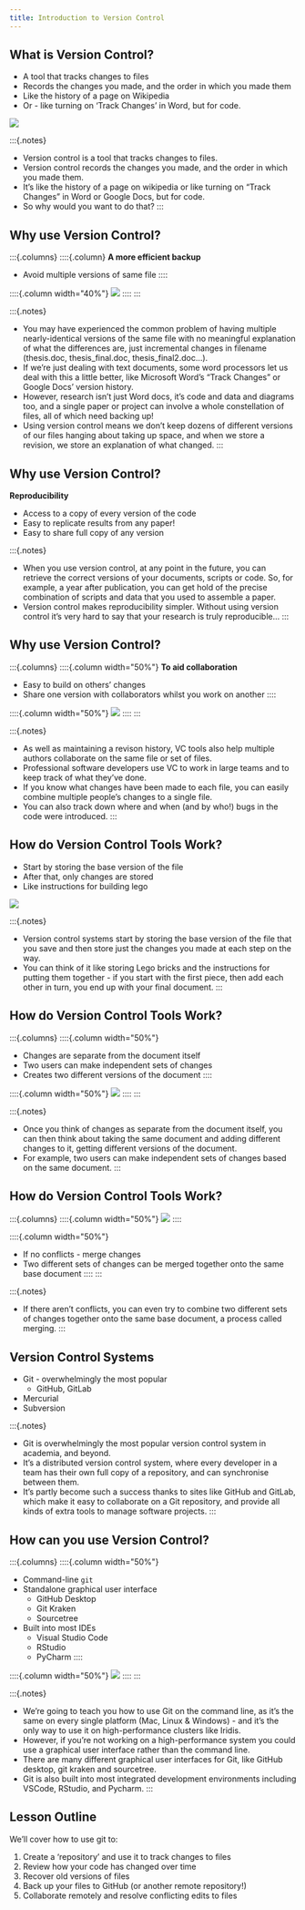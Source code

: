 ```yaml
---
title: Introduction to Version Control
---
```


## What is Version Control?

<style type="text/css">p { text-align: left; }</style>

- A tool that tracks changes to files
- Records the changes you made, and the order in which you made them
- Like the history of a page on Wikipedia 
- Or - like turning on ‘Track Changes’ in Word, but for code.

![](images/track_changes.svg)

:::{.notes}
- Version control is a tool that tracks changes to files.
- Version control records the changes you made, and the order in which you made them.
- It’s like the history of a page on wikipedia or like turning on “Track Changes” in Word or Google Docs, but for code.
- So why would you want to do that?
:::

## Why use Version Control?

:::{.columns}
::::{.column}
**A more efficient backup**

- Avoid multiple versions of same file
::::

::::{.column width="40%"}
![](images/revisions.gif)
::::
:::

:::{.notes}
- You may have experienced the common problem of having multiple nearly-identical versions of the same file with no meaningful explanation of what the differences are, just incremental changes in filename (thesis.doc, thesis_final.doc, thesis_final2.doc…).
- If we’re just dealing with text documents, some word processors let us deal with this a little better, like Microsoft Word’s “Track Changes” or Google Docs’ version history.
- However, research isn’t just Word docs, it’s code and data and diagrams too, and a single paper or project can involve a whole constellation of files, all of which need backing up!
- Using version control means we don’t keep dozens of different versions of our files hanging about taking up space, and when we store a revision, we store an explanation of what changed.
:::

## Why use Version Control?

**Reproducibility**

- Access to a copy of every version of the code
- Easy to replicate results from any paper!
- Easy to share full copy of any version

:::{.notes}
- When you use version control, at any point in the future, you can retrieve the correct versions of your documents, scripts or code. So, for example, a year after publication, you can get hold of the precise combination of scripts and data that you used to assemble a paper.
- Version control makes reproducibility simpler. Without using version control it’s very hard to say that your research is truly reproducible…
:::

## Why use Version Control?

:::{.columns}
::::{.column width="50%"}
**To aid collaboration**

- Easy to build on others’ changes
- Share one version with collaborators whilst you work on another
::::

::::{.column width="50%"}
![](images/versions.svg)
::::
:::

:::{.notes}
- As well as maintaining a revison history, VC tools also help multiple authors collaborate on the same file or set of files.
- Professional software developers use VC to work in large teams and to keep track of what they’ve done.
- If you know what changes have been made to each file, you can easily combine multiple people’s changes to a single file.
- You can also track down where and when (and by who!) bugs in the code were introduced.
:::

## How do Version Control Tools Work?

- Start by storing the base version of the file
- After that, only changes are stored
- Like instructions for building lego

![](images/track_changes.svg)

:::{.notes}
- Version control systems start by storing the base version of the file that you save and then store just the changes you made at each step on the way.
- You can think of it like storing Lego bricks and the instructions for putting them together - if you start with the first piece, then add each other in turn, you end up with your final document.
:::

## How do Version Control Tools Work?

:::{.columns}
::::{.column width="50%"}
- Changes are separate from the document itself 
- Two users can make independent sets of changes
- Creates two different versions of the document
::::

::::{.column width="50%"}
![](images/versions.svg)
::::
:::

:::{.notes}
- Once you think of changes as separate from the document itself, you can then think about taking the same document and adding different changes to it, getting different versions of the document.
- For example, two users can make independent sets of changes based on the same document.
:::

## How do Version Control Tools Work?

:::{.columns}
::::{.column width="50%"}
![](images/merge.svg)
::::

::::{.column width="50%"}
- If no conflicts - merge changes
- Two different sets of changes can be merged together onto the same base document
::::
:::

:::{.notes}
- If there aren’t conflicts, you can even try to combine two different sets of changes together onto the same base document, a process called merging.
:::

## Version Control Systems

- Git - overwhelmingly the most popular
  - GitHub, GitLab
- Mercurial
- Subversion

:::{.notes}
- Git is overwhelmingly the most popular version control system in academia, and beyond.
- It’s a distributed version control system, where every developer in a team has their own full copy of a repository, and can synchronise between them.
- It’s partly become such a success thanks to sites like GitHub and GitLab, which make it easy to collaborate on a Git repository, and provide all kinds of extra tools to manage software projects.
:::

## How can you use Version Control?

:::{.columns}
::::{.column width="50%"}
- Command-line `git`
- Standalone graphical user interface
  - GitHub Desktop
  - Git Kraken
  - Sourcetree
- Built into most IDEs
  - Visual Studio Code
  - RStudio
  - PyCharm
::::

::::{.column width="50%"}
![](images/integration-vscode.png)
::::
:::

:::{.notes}
- We’re going to teach you how to use Git on the command line, as it’s the same on every single platform (Mac, Linux & Windows) - and it’s the only way to use it on high-performance clusters like Iridis.
- However, if you’re not working on a high-performance system you could use a graphical user interface rather than the command line.
- There are many different graphical user interfaces for Git, like GitHub desktop, git kraken and sourcetree.
- Git is also built into most integrated development environments including VSCode, RStudio, and Pycharm.
:::

## Lesson Outline

We’ll cover how to use git to:

1. Create a ‘repository’ and use it to track changes to files
2. Review how your code has changed over time
3. Recover old versions of files
4. Back up your files to GitHub (or another remote repository!)
5. Collaborate remotely and resolve conflicting edits to files
